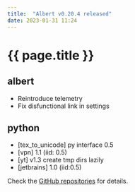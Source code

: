 ```yaml
---
title:  "Albert v0.20.4 released"
date: 2023-01-31 11:24
---
```


# {{ page.title }}

## albert

* Reintroduce telemetry
* Fix disfunctional link in settings

## python

* [tex_to_unicode] py interface 0.5
* [vpn] 1.1 (iid: 0.5)
* [yt] v1.3 create tmp dirs lazily
* [jetbrains] 1.0 (iid:0.5)

Check the [GitHub repositories](https://github.com/albertlauncher/albert/commits/v0.20.4) for details.
